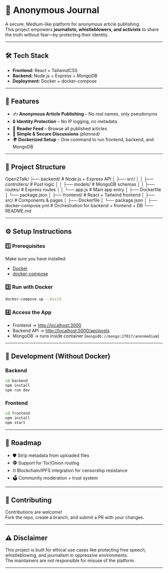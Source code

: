 # 📰 Anonymous Journal

A secure, Medium-like platform for anonymous article publishing.  
This project empowers **journalists, whistleblowers, and activists** to share the truth without fear—by protecting their identity.

---

## 🛠️ Tech Stack

- **Frontend:** React + TailwindCSS  
- **Backend:** Node.js + Express + MongoDB  
- **Deployment:** Docker + docker-compose  

---

## 🚀 Features

- ✍️ **Anonymous Article Publishing** – No real names, only pseudonyms  
- 🔒 **Identity Protection** – No IP logging, no metadata  
- 📖 **Reader Feed** – Browse all published articles  
- 💬 **Simple & Secure Discussions** *(planned)*  
- 🌍 **Dockerized Setup** – One command to run frontend, backend, and MongoDB  

---

## 📁 Project Structure

Open2Talk/
├── backend/               # Node.js + Express API
│   ├── src/
│   │   ├── controllers/   # Post logic
│   │   ├── models/        # MongoDB schemas
│   │   ├── routes/        # Express routes
│   │   └── app.js         # Main app entry
│   ├── Dockerfile
│   └── package.json
│
├── frontend/              # React + Tailwind frontend
│   ├── src/               # Components & pages
│   ├── Dockerfile
│   └── package.json
│
├── docker-compose.yml     # Orchestration for backend + frontend + DB
└── README.md

---

## ⚙️ Setup Instructions

### 1️⃣ Prerequisites

Make sure you have installed:

- [Docker](https://www.docker.com/)  
- [docker-compose](https://docs.docker.com/compose/)  

### 3️⃣ Run with Docker

```bash
docker-compose up --build
```

### 4️⃣ Access the App

- Frontend → [http://localhost:3000](http://localhost:3000)  
- Backend API → [http://localhost:5000/api/posts](http://localhost:5000/api/posts)  
- MongoDB → runs inside container (`mongodb://mongo:27017/anonmedium`)  

---

## 🔧 Development (Without Docker)

### Backend

```bash
cd backend
npm install
npm run dev
```

### Frontend

```bash
cd frontend
npm install
npm start
```

---

## 🔮 Roadmap

- 🛡 Strip metadata from uploaded files  
- 🕵️ Support for Tor/Onion routing  
- ⛓ Blockchain/IPFS integration for censorship resistance  
- 🗳 Community moderation + trust system  

---

## 🤝 Contributing

Contributions are welcome!  
Fork the repo, create a branch, and submit a PR with your changes.

---

## ⚠️ Disclaimer

This project is built for ethical use cases like protecting free speech, whistleblowing, and journalism in oppressive environments.  
The maintainers are not responsible for misuse of the platform.

---

